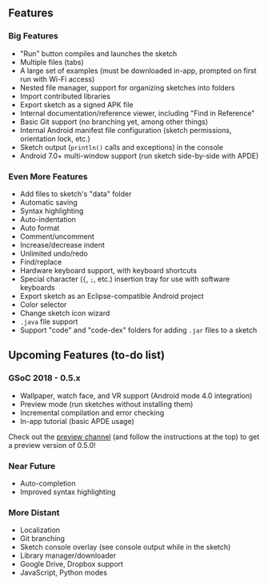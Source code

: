 ## Features

### Big Features

 - "Run" button compiles and launches the sketch
 - Multiple files (tabs)
 - A large set of examples (must be downloaded in-app, prompted on first run with Wi-Fi access)
 - Nested file manager, support for organizing sketches into folders
 - Import contributed libraries
 - Export sketch as a signed APK file
 - Internal documentation/reference viewer, including "Find in Reference"
 - Basic Git support (no branching yet, among other things)
 - Internal Android manifest file configuration (sketch permissions, orientation lock, etc.)
 - Sketch output (`println()` calls and exceptions) in the console
 - Android 7.0+ multi-window support (run sketch side-by-side with APDE)

### Even More Features

 - Add files to sketch's "data" folder
 - Automatic saving
 - Syntax highlighting
 - Auto-indentation
 - Auto format
 - Comment/uncomment
 - Increase/decrease indent
 - Unlimited undo/redo
 - Find/replace
 - Hardware keyboard support, with keyboard shortcuts
 - Special character (`{`, `;`, etc.) insertion tray for use with software keyboards
 - Export sketch as an Eclipse-compatible Android project
 - Color selector
 - Change sketch icon wizard
 - `.java` file support
 - Support "code" and "code-dex" folders for adding `.jar` files to a sketch

## Upcoming Features (to-do list)

### GSoC 2018 - 0.5.x

 - Wallpaper, watch face, and VR support (Android mode 4.0 integration)
 - Preview mode (run sketches without installing them)
 - Incremental compilation and error checking
 - In-app tutorial (basic APDE usage)

Check out the [preview channel](https://plus.google.com/communities/117703520591262292626) (and follow the instructions at the top) to get a preview version of 0.5.0!

### Near Future

 - Auto-completion
 - Improved syntax highlighting

### More Distant

 - Localization
 - Git branching
 - Sketch console overlay (see console output while in the sketch)
 - Library manager/downloader
 - Google Drive, Dropbox support
 - JavaScript, Python modes